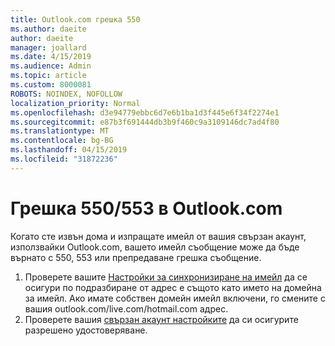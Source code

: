 ```yaml
---
title: Outlook.com грешка 550
ms.author: daeite
author: daeite
manager: joallard
ms.date: 4/15/2019
ms.audience: Admin
ms.topic: article
ms.custom: 8000081
ROBOTS: NOINDEX, NOFOLLOW
localization_priority: Normal
ms.openlocfilehash: d3e94779ebbc6d7e6b1ba1d3f445e6f34f2274e1
ms.sourcegitcommit: e87b3f691444db3b9f460c9a3109146dc7ad4f80
ms.translationtype: MT
ms.contentlocale: bg-BG
ms.lasthandoff: 04/15/2019
ms.locfileid: "31872236"
---
```

# <a name="error-550553-in-outlookcom"></a>Грешка 550/553 в Outlook.com

Когато сте извън дома и изпращате имейл от вашия свързан акаунт, използвайки Outlook.com, вашето имейл съобщение може да бъде върнато с 550, 553 или препредаване грешка съобщение.
1. Проверете вашите [Настройки за синхронизиране на имейл](https://go.microsoft.com/fwlink/?linkid=2031283) да се осигури по подразбиране от адрес е същото като името на домейна за имейл. Ако имате собствен домейн имейл включени, го смените с вашия outlook.com/live.com/hotmail.com адрес.
2. Проверете вашия [свързан акаунт настройките](https://go.microsoft.com/fwlink/?linkid=875264&clcid=0x409) да си осигурите разрешено удостоверяване.
